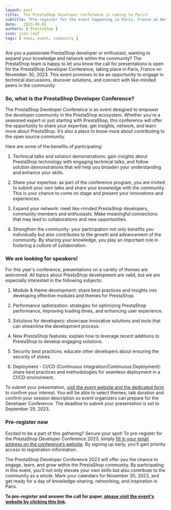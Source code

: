 ```yaml
---
layout: post
title:  The PrestaShop Developer Conference is coming to Paris!
subtitle: "Pre-register for the event happening in Paris, France on November 30, and participate as a Speaker!"
date:   2023-08-01
authors: [ PrestaShop ]
icon: icon-leaf
tags: [ news, event, community ]
---
```


Are you a passionate PrestaShop developer or enthusiast, wanting to expand your knowledge and network within the community? The PrestaShop team is happy to let you know the call for presentations is open for the PrestaShop Developer Conference, taking place in Paris, France on November 30, 2023. This event promises to be an opportunity to engage in technical discussions, discover solutions, and connect with like-minded peers in the community.

### So, what is the PrestaShop Developer Conference?

The PrestaShop Developer Conference is an event designed to empower the developer community in the PrestaShop ecosystem. Whether you're a seasoned expert or just starting with PrestaShop, this conference will offer the opportunity to share your expertise, get insights, network, and learn more about PrestaShop. It’s also a place to know more about contributing to the open source community.

Here are some of the benefits of participating:

1. Technical talks and solution demonstrations: gain insights about PrestaShop technology with engaging technical talks, and follow solution demonstrations that will help you broaden your understanding and enhance your skills.

2. Share your expertise: as part of the conference program, you are invited to submit your own talks and share your knowledge with the community. This is your chance to come on stage and present your innovations and experiences.

3. Expand your network: meet like-minded PrestaShop developers, community members and enthusiasts. Make meaningful connections that may lead to collaborations and new opportunities.

4. Strengthen the community: your participation not only benefits you individually but also contributes to the growth and advancement of the community. By sharing your knowledge, you play an important role in fostering a culture of collaboration.

### We are looking for speakers!

For this year's conference, presentations on a variety of themes are welcomed. All topics about PrestaShop development are valid, but we are especially interested in the following subjects:

1. Module & theme development: share best practices and insights into developing effective modules and themes for PrestaShop.

2. Performance optimization: strategies for optimizing PrestaShop performance, improving loading times, and enhancing user experience.

3. Solutions for developers: showcase innovative solutions and tools that can streamline the development process.

4. New PrestaShop features: explain how to leverage recent additions to PrestaShop to develop engaging solutions.

5. Security best practices: educate other developers about ensuring the security of stores.

6. Deployment - CI/CD (Continuous Integration/Continuous Deployment): share best practices and methodologies for seamless deployment in a CI/CD environment.

To submit your presentation, [visit the event website and the dedicated form](https://events.prestashop.com/prestashop-developer-conference/en#bl-cf599202-a7aa-4246-9706-c5fb0a3a124e) to confirm your interest. You will be able to select themes, talk duration and confirm your session description so event organizers can prepare for the Developer Conference. The deadline to submit your presentation is set to September 29, 2023.

### Pre-register now

Excited to be a part of this gathering? Secure your spot! To pre-register for the PrestaShop Developer Conference 2023, simply [fill in your email address on the conference’s website](https://events.prestashop.com/prestashop-developer-conference/en#bl-07d0ab14-17c4-4c69-fd6c-927c04879bc7). By signing up early, you'll gain priority access to registration information.

The PrestaShop Developer Conference 2023 will offer you the chance to engage, learn, and grow within the PrestaShop community. By participating in this event, you'll not only elevate your own skills but also contribute to the community as a whole. Mark your calendars for November 30, 2023, and get ready for a day of knowledge-sharing, networking, and inspiration in Paris.

**To pre-register and answer the call for paper, [please visit the event’s website by clicking this link](https://events.prestashop.com/prestashop-developer-conference/en).**
